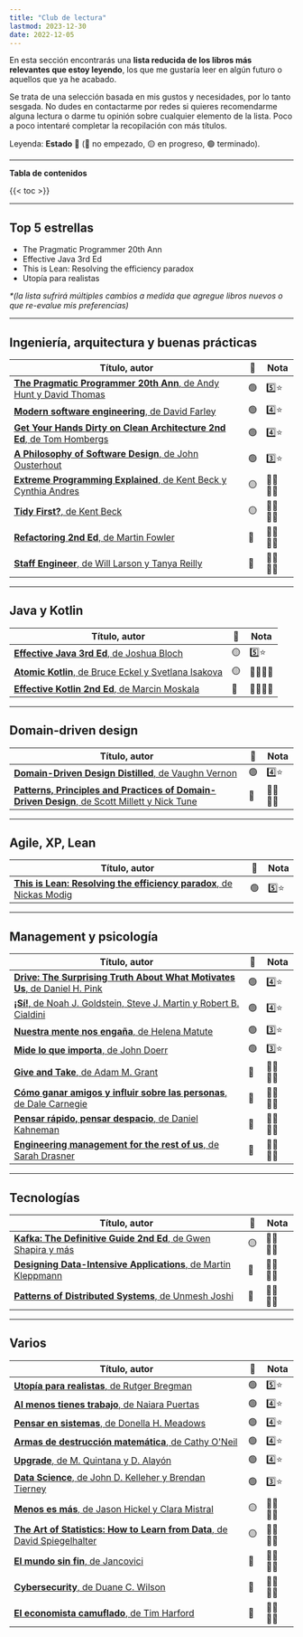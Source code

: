 ```yaml
---
title: "Club de lectura"
lastmod: 2023-12-30
date: 2022-12-05
---
```


En esta sección encontrarás una **lista reducida de los libros más relevantes que estoy leyendo**, los que me gustaría leer en algún futuro o aquellos que ya he acabado.

Se trata de una selección basada en mis gustos y necesidades, por lo tanto sesgada. No dudes en contactarme por redes si quieres recomendarme alguna lectura o darme tu opinión sobre cualquier elemento de la lista. Poco a poco intentaré completar la recopilación con más títulos.

Leyenda: **Estado** 🚦 (🔴 no empezado, 🟡 en progreso, 🟢 terminado).

---

**Tabla de contenidos**

{{< toc >}}

---

## Top 5 estrellas

* The Pragmatic Programmer 20th Ann
* Effective Java 3rd Ed
* This is Lean: Resolving the efficiency paradox
* Utopía para realistas


_*(la lista sufrirá múltiples cambios a medida que agregue libros nuevos o que re-evalue mis preferencias)_

---

## Ingeniería, arquitectura y buenas prácticas

| Título, autor | 🚦 | Nota |
|---------------|----|------|
|[**The Pragmatic Programmer 20th Ann**, de Andy Hunt y David Thomas](https://www.goodreads.com/book/show/60633459-the-pragmatic-programmer-20th-anniversary-edition-your-journey-to-maste)|🟢|5️⃣⭐|
|[**Modern software engineering**, de David Farley](https://www.goodreads.com/book/show/57345270-modern-software-engineering)|🟢|4️⃣⭐|
|[**Get Your Hands Dirty on Clean Architecture 2nd Ed**, de Tom Hombergs](https://leanpub.com/get-your-hands-dirty-on-clean-architecture/)|🟢|4️⃣⭐|
|[**A Philosophy of Software Design**, de John Ousterhout](https://www.goodreads.com/book/show/39996759-a-philosophy-of-software-design)|🟢|3️⃣⭐|
|[**Extreme Programming Explained**, de Kent Beck y Cynthia Andres](https://www.goodreads.com/book/show/67833.Extreme_Programming_Explained)|🟡|🤷‍♀️🤷‍♀️|
|[**Tidy First?**, de Kent Beck](https://www.goodreads.com/book/show/171691901-tidy-first)|🟡|🤷‍♀️🤷‍♀️|
|[**Refactoring 2nd Ed**, de Martin Fowler](https://www.refactoring.com/)|🔴|🤷‍♀️🤷‍♀️|
|[**Staff Engineer**, de Will Larson y Tanya Reilly](https://www.goodreads.com/book/show/56481725-staff-engineer)|🔴|🤷‍♀️🤷‍♀️|

---

## Java y Kotlin

| Título, autor | 🚦 | Nota |
|---------------|----|------|
|[**Effective Java 3rd Ed**, de Joshua Bloch](https://www.goodreads.com/book/show/105099.Effective_Java_)|🟡|5️⃣⭐|
|[**Atomic Kotlin**, de Bruce Eckel y Svetlana Isakova](https://leanpub.com/AtomicKotlin)|🟡|🤷‍♀️🤷‍♀️|
|[**Effective Kotlin 2nd Ed**, de Marcin Moskala](https://leanpub.com/effectivekotlin)|🔴|🤷‍♀️🤷‍♀️|

---

## Domain-driven design

| Título, autor | 🚦 | Nota |
|---------------|----|------|
|[**Domain-Driven Design Distilled**, de Vaughn Vernon](https://www.goodreads.com/book/show/28602719-domain-driven-design-distilled)|🟢|4️⃣⭐|
|[**Patterns, Principles and Practices of Domain-Driven Design**, de Scott Millett y Nick Tune](https://www.goodreads.com/book/show/25531393-patterns-principles-and-practices-of-domain-driven-design)|🔴|🤷‍♀️🤷‍♀️|

---

## Agile, XP, Lean

| Título, autor | 🚦 | Nota |
|---------------|----|------|
|[**This is Lean: Resolving the efficiency paradox**, de Nickas Modig](https://www.goodreads.com/book/show/17060202-this-is-lean)|🟢|5️⃣⭐|

---

## Management y psicología

| Título, autor | 🚦 | Nota |
|---------------|----|------|
|[**Drive: The Surprising Truth About What Motivates Us**, de Daniel H. Pink](https://www.goodreads.com/book/show/6452796-drive)|🟢|4️⃣⭐|
|[**¡Sí!**, de Noah J. Goldstein, Steve J. Martin y Robert B. Cialdini](https://www.goodreads.com/book/show/13226702-s)|🟢|4️⃣⭐|
|[**Nuestra mente nos engaña**, de Helena Matute](https://www.goodreads.com/book/show/51107412-nuestra-mente-nos-enga-a)|🟢|3️⃣⭐|
|[**Mide lo que importa**, de John Doerr](https://www.goodreads.com/book/show/42419870-mide-lo-que-importa)|🟢|3️⃣⭐|
|[**Give and Take**, de Adam M. Grant](https://www.goodreads.com/book/show/16158498-give-and-take)|🔴|🤷‍♀️🤷‍♀️|
|[**Cómo ganar amigos y influir sobre las personas**, de Dale Carnegie](https://www.goodreads.com/book/show/730797.C_mo_ganar_amigos_y_influir_sobre_las_personas)|🔴|🤷‍♀️🤷‍♀️|
|[**Pensar rápido, pensar despacio**, de Daniel Kahneman](https://www.goodreads.com/book/show/38228086-pensar-r-pido-pensar-despacio)|🔴|🤷‍♀️🤷‍♀️|
|[**Engineering management for the rest of us**, de Sarah Drasner](https://www.goodreads.com/book/show/58502800-engineering-management-for-the-rest-of-us)|🔴|🤷‍♀️🤷‍♀️|

---

## Tecnologías

| Título, autor | 🚦 | Nota |
|---------------|----|------|
|[**Kafka: The Definitive Guide 2nd Ed**, de Gwen Shapira y más](https://www.goodreads.com/book/show/61215962-kafka)|🟡|🤷‍♀️🤷‍♀️|
|[**Designing Data-Intensive Applications**, de Martin Kleppmann](https://www.goodreads.com/book/show/23463279-designing-data-intensive-applications)|🔴|🤷‍♀️🤷‍♀️|
|[**Patterns of Distributed Systems**, de Unmesh Joshi](https://www.goodreads.com/book/show/123018982-patterns-of-distributed-systems-addison-wesley-signature-series)|🔴|🤷‍♀️🤷‍♀️|

---

## Varios

| Título, autor | 🚦 | Nota |
|---------------|----|------|
|[**Utopía para realistas**, de Rutger Bregman](https://www.goodreads.com/book/show/34651610-utop-a-para-realistas)|🟢|5️⃣⭐|
|[**Al menos tienes trabajo**, de Naiara Puertas](https://www.goodreads.com/book/show/49656893-al-menos-tienes-trabajo)|🟢|4️⃣⭐|
|[**Pensar en sistemas**, de Donella H. Meadows](https://www.goodreads.com/book/show/60861368-pensar-en-sistemas-un-manual-de-iniciaci-n)|🟢|4️⃣⭐|
|[**Armas de destrucción matemática**, de Cathy O'Neil](https://www.goodreads.com/book/show/38338491-armas-de-destrucci-n-matem-tica)|🟢|4️⃣⭐|
|[**Upgrade**, de M. Quintana y D. Alayón](https://www.goodreads.com/book/show/61211996)|🟢|4️⃣⭐|
|[**Data Science**, de John D. Kelleher y Brendan Tierney](https://www.goodreads.com/book/show/36722689-data-science)|🟢|3️⃣⭐|
|[**Menos es más**, de Jason Hickel y Clara Mistral](https://www.goodreads.com/book/show/144573181-menos-es-m-s)|🟡|🤷‍♀️🤷‍♀️|
|[**The Art of Statistics: How to Learn from Data**, de David Spiegelhalter](https://www.goodreads.com/book/show/43722897-the-art-of-statistics)|🟡|🤷‍♀️🤷‍♀️|
|[**El mundo sin fin**, de Jancovici](https://www.goodreads.com/book/show/63882950-el-mundo-sin-fin)|🔴|🤷‍♀️🤷‍♀️|
|[**Cybersecurity**, de Duane C. Wilson](https://www.goodreads.com/book/show/59706156-cybersecurity)|🔴|🤷‍♀️🤷‍♀️|
|[**El economista camuflado**, de Tim Harford](https://www.goodreads.com/book/show/42102458-el-economista-camuflado-la-economia-de-las-peque-as-cosas)|🔴|🤷‍♀️🤷‍♀️|
